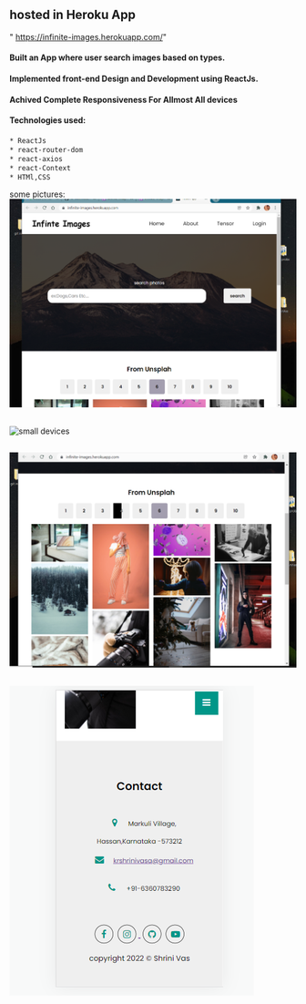 ## hosted in Heroku App
" https://infinite-images.herokuapp.com/" 


#### Built an App where user search images based on types.
#### Implemented front-end Design and Development using ReactJs.
#### Achived Complete Responsiveness For Allmost  All devices

#### Technologies used:
    * ReactJs
    * react-router-dom
    * react-axios
    * react-Context
    * HTMl,CSS




some pictures:
 ![Home](pictures/main-heroku.PNG)

##
![small devices](pictures/Capture-mobile.PNG)

##
![pagination](pictures/Capture-pagination.PNG)

##
![contact](pictures/Capture-contact.PNG)






